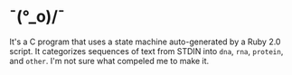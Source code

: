 # ¯\(°_o)/¯

It's a C program that uses a state machine auto-generated by a Ruby 2.0
script. It categorizes sequences of text from STDIN into `dna`, `rna`,
`protein`, and `other`. I'm not sure what compeled me to make it.

